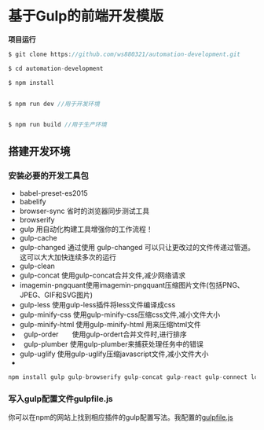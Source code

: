 # 基于Gulp的前端开发模版






**项目运行**
```javascript
$ git clone https://github.com/ws880321/automation-development.git

$ cd automation-development

$ npm install


$ npm run dev //用于开发环境


$ npm run build //用于生产环境
```


## 搭建开发环境


### 安装必要的开发工具包
-   babel-preset-es2015
-   babelify
-   browser-sync     省时的浏览器同步测试工具
-   browserify
-   gulp             用自动化构建工具增强你的工作流程！
-   gulp-cache
-   gulp-changed     通过使用 gulp-changed 可以只让更改过的文件传递过管道。这可以大大加快连续多次的运行
-   gulp-clean
-   gulp-concat      使用gulp-concat合并文件,减少网络请求
-   imagemin-pngquant使用imagemin-pngquant压缩图片文件(包括PNG、JPEG、GIF和SVG图片)
-   gulp-less        使用gulp-less插件将less文件编译成css
-   gulp-minify-css  使用gulp-minify-css压缩css文件,减小文件大小
-   gulp-minify-html 使用gulp-minify-html 用来压缩html文件
-   gulp-order       使用gulp-ordert合并文件时,进行排序
-   gulp-plumber     使用gulp-plumber来捕获处理任务中的错误
-   gulp-uglify      使用gulp-uglify压缩javascript文件,减小文件大小
-   

```javascript
npm install gulp gulp-browserify gulp-concat gulp-react gulp-connect lodash reactify --save-dev
```



### 写入gulp配置文件gulpfile.js

你可以在npm的网站上找到相应插件的gulp配置写法。我配置的[gulpfile.js](https://github.com/tsrot/)


